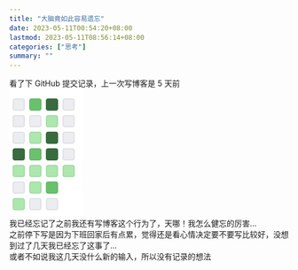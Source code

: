 ```yaml
---
title: "大脑竟如此容易遗忘"
date: 2023-05-11T00:54:20+08:00
lastmod: 2023-05-11T08:56:14+08:00
categories: ["思考"]
summary: ""
---
```


看了下 GitHub 提交记录，上一次写博客是 5 天前  
![](../assets/image-20230511005556.png)  
我已经忘记了之前我还有写博客这个行为了，天哪！我怎么健忘的厉害...  
之前停下写是因为下班回家后有点累，觉得还是看心情决定要不要写比较好，没想到过了几天我已经忘了这事了...  
或者不如说我这几天没什么新的输入，所以没有记录的想法
